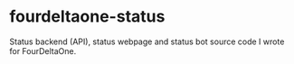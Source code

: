 fourdeltaone-status
===================

Status backend (API), status webpage and status bot source code I wrote for FourDeltaOne.